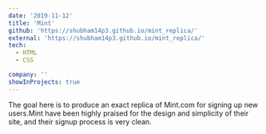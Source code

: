 ```yaml
---
date: '2019-11-12'
title: 'Mint'
github: 'https://shubham14p3.github.io/mint_replica/'
external: 'https://shubham14p3.github.io/mint_replica/'
tech:
  - HTML
  - CSS

company: ''
showInProjects: true
---
```

The goal here is to produce an exact replica of Mint.com for signing up new users.Mint have been highly praised for the design and simplicity of their site, and their signup process is very clean.

